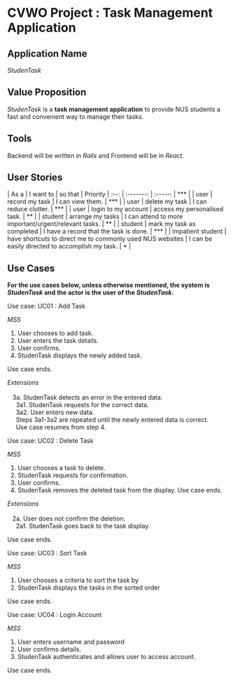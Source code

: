 # CVWO Project : Task Management Application

## Application Name
*StudenTask*

## Value Proposition
*StudenTask* is a **task management application** to provide NUS students a fast and convenient way to manage their tasks. 

## Tools
Backend will be written in *Rails* and Frontend will be in *React*.

## User Stories

| As a | I want to | so that | Priority
| :--: | :-------: | :-----: | *** |
| user | record my task | I can view them. | *** |
| user | delete my task | I can reduce clutter. | *** |
| user | login to my account | access my personalised task. | ** |
| student | arrange my tasks | I can attend to more important/urgent/relevant tasks. | ** |
| student | mark my task as completed | I have a record that the task is done. | *** |
| impatient student | have shortcuts to direct me to commonly used NUS websites | I can be easily directed to accomplish my task. | * |

## Use Cases

<strong> For the use cases below, unless otherwise mentioned, the system is *StudenTask* and the actor is the user of the *StudenTask*. </strong>

Use case: UC01 : Add Task

*MSS*
  1. User chooses to add task.
  2. User enters the task details.
  3. User confirms.
  4. StudenTask displays the newly added task.
  
Use case ends.

*Extensions* <br><br>
&nbsp;&nbsp; 3a. StudenTask detects an error in the entered data.<br>
&nbsp;&nbsp;&nbsp;&nbsp;    3a1. StudenTask requests for the correct data.<br>
&nbsp;&nbsp;&nbsp;&nbsp;    3a2. User enters new data.<br>
&nbsp;&nbsp;&nbsp;&nbsp;    Steps 3a1-3a2 are repeated until the newly entered data is correct.<br>
&nbsp;&nbsp;&nbsp;&nbsp;    Use case resumes from step 4.<br>

Use case: UC02 : Delete Task

*MSS*
  1. User chooses a task to delete.
  2. StudenTask requests for confirmation.
  3. User confirms.
  4. StudenTask removes the deleted task from the display.
Use case ends.

*Extensions* <br><br>
&nbsp;&nbsp; 2a. User does not confirm the deletion.<br>
&nbsp;&nbsp;&nbsp;&nbsp;    2a1. StudenTask goes back to the task display.

Use case ends.

Use case: UC03 : Sort Task

*MSS*
  1. User chooses a criteria to sort the task by
  2. StudenTask displays the tasks in the sorted order

Use case ends.

Use case: UC04 : Login Account

*MSS*
  1. User enters username and password
  2. User confirms details.
  3. StudenTask authenticates and allows user to access account. 

Use case ends.
  
